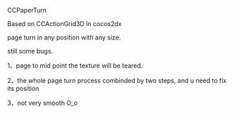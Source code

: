 CCPaperTurn

Based on CCActionGrid3D in cocos2dx

page turn in any position with any size.

still some bugs.

1、page to mid point the texture will be teared. 

2、the whole page turn process combinded by two steps, and u need to fix its position

3、not very smooth O_o
